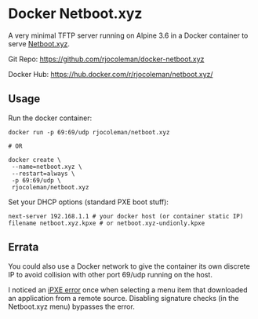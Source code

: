 # Docker Netboot.xyz

A very minimal TFTP server running on Alpine 3.6 in a Docker container to serve [Netboot.xyz](https://netboot.xyz).

Git Repo: https://github.com/rjocoleman/docker-netboot.xyz

Docker Hub: https://hub.docker.com/r/rjocoleman/netboot.xyz/

## Usage

Run the docker container:

```shell
docker run -p 69:69/udp rjocoleman/netboot.xyz

# OR

docker create \
 --name=netboot.xyz \
 --restart=always \
 -p 69:69/udp \
 rjocoleman/netboot.xyz
```

Set your DHCP options (standard PXE boot stuff):

```shell
next-server 192.168.1.1 # your docker host (or container static IP)
filename netboot.xyz.kpxe # or netboot.xyz-undionly.kpxe
```

## Errata

You could also use a Docker network to give the container its own discrete IP to avoid collision with other port 69/udp running on the host.

I noticed an [iPXE error](http://ipxe.org/err/410de1) once when selecting a menu item that downloaded an application from a remote source. Disabling signature checks (in the Netboot.xyz menu) bypasses the error.
